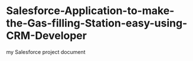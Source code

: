 # Salesforce-Application-to-make-the-Gas-filling-Station-easy-using-CRM-Developer
my Salesforce project document
